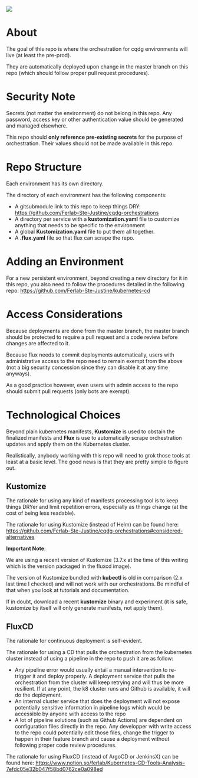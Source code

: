 ![](https://github.com/Ferlab-Ste-Justine/cqdg-environments/workflows/Commit%20Lint%20Check/badge.svg)

# About

The goal of this repo is where the orchestration for cqdg environments will live (at least the pre-prod).

They are automatically deployed upon change in the master branch on this repo (which should follow proper pull request procedures).

# Security Note

Secrets (not matter the environment) do not belong in this repo. Any password, access key or other authentication value should be generated and managed elsewhere.

This repo should **only reference pre-existing secrets** for the purpose of orchestration. Their values should not be made available in this repo.

# Repo Structure

Each environment has its own directory.

The directory of each environment has the following components:
- A gitsubmodule link to this repo to keep things DRY: https://github.com/Ferlab-Ste-Justine/cqdg-orchestrations
- A directory per service with a **kustomization.yaml** file to customize anything that needs to be specific to the environment
- A global **Kustomization.yaml** file to put them all together.
- A **.flux.yaml** file so that flux can scrape the repo.

# Adding an Environment

For a new persistent environment, beyond creating a new directory for it in this repo, you also need to follow the procedures detailed in the following repo: https://github.com/Ferlab-Ste-Justine/kubernetes-cd

# Access Considerations

Because deployments are done from the master branch, the master branch should be protected to require a pull request and a code review before changes are affected to it.

Because flux needs to commit deployments automatically, users with administrative access to the repo need to remain exempt from the above (not a big security concession since they can disable it at any time anyways).

As a good practice however, even users with admin access to the repo should submit pull requests (only bots are exempt).

# Technological Choices

Beyond plain kubernetes manifests, **Kustomize** is used to obstain the finalized manifests and **Flux** is use to automatically scrape orchestration updates and apply them on the Kubernetes cluster.

Realistically, anybody working with this repo will need to grok those tools at least at a basic level. The good news is that they are pretty simple to figure out.

## Kustomize

The rationale for using any kind of manifests processing tool is to keep things DRYer and limit repetition errors, especially as things change (at the cost of being less readable).

The rationale for using Kustomize (instead of Helm) can be found here: https://github.com/Ferlab-Ste-Justine/cqdg-orchestrations#considered-alternatives

**Important Note**: 

We are using a recent version of Kustomize (3.7.x at the time of this writing which is the version packaged in the fluxcd image). 

The version of Kustomize bundled with **kubectl** is old in comparison (2.x last time I checked) and will not work with our orchestrations. Be mindful of that when you look at tutorials and documentation.

If in doubt, download a recent **kustomize** binary and experiment (it is safe, kustomize by itself will only generate manifests, not apply them).

## FluxCD

The rationale for continuous deployment is self-evident.

The rationale for using a CD that pulls the orchestration from the kubernetes cluster instead of using a pipeline in the repo to push it are as follow:
- Any pipeline error would usually entail a manual intervention to re-trigger it and deploy properly. A deployment service that pulls the orchestration from the cluster will keep retrying and will thus be more resilient. If at any point, the k8 cluster runs and Github is available, it will do the deployment.
- An internal cluster service that does the deployment will not expose potentially sensitive information in pipeline logs which would be accessible by anyone with access to the repo
- A lot of pipeline solutions (such as Github Actions) are dependent on configuration files directly in the repo. Any developper with write access to the repo could potentially edit those files, change the trigger to happen in their feature branch and cause a deployment without following proper code review procedures. 

The rationale for using FluxCD (instead of ArgoCD or JenkinsX) can be found here: https://www.notion.so/ferlab/Kubernetes-CD-Tools-Analysis-7efdc05e32b047f58bd0762ce0a098ed